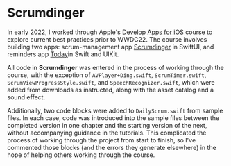 # Scrumdinger
In early 2022, I worked through Apple's [Develop Apps for iOS](https://developer.apple.com/tutorials/app-dev-training/) course to explore current best practices prior to WWDC22. The course involves building two apps: scrum-management app [Scrumdinger](https://developer.apple.com/tutorials/app-dev-training/getting-started-with-scrumdinger) in SwiftUI, and reminders app [Today](https://developer.apple.com/tutorials/app-dev-training/getting-started-with-today)in Swift and UIKit. 

All code in **Scrumdinger** was entered in the process of working through the course, with the exception of `AVPlayer+Ding.swift`, `ScrumTimer.swift`, `ScrumViewProgressStyle.swift`, and `SpeechRecognizer.swift`, which were added from downloads as instructed, along with the asset catalog and a sound effect. 

Additionally, two code blocks were added to `DailyScrum.swift` from sample files. In each case, code was introduced into the sample files between the completed version in one chapter and the starting version of the next, without accompanying guidance in the tutorials. This complicated the process of working through the project from start to finish, so I've commented those blocks (and the errors they generate elsewhere) in the hope of helping others working through the course.
